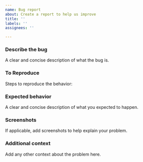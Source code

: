 ```yaml
---
name: Bug report
about: Create a report to help us improve
title: ''
labels: ''
assignees: ''

---
```


### **Describe the bug**
A clear and concise description of what the bug is.


### **To Reproduce**
Steps to reproduce the behavior:


### **Expected behavior**
A clear and concise description of what you expected to happen.


### **Screenshots**
If applicable, add screenshots to help explain your problem.


### **Additional context**
Add any other context about the problem here.
